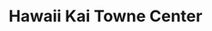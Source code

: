 ---
title: "Hawaii Kai Towne Center"
url: /honolulu/hawaii-kai-towne-center/
shop: Einkaufszentrum
---